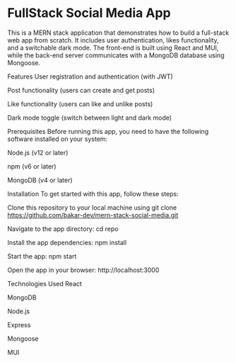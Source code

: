 # FullStack Social Media App

This is a MERN stack application that demonstrates how to build a full-stack web app from scratch. It includes user authentication, likes functionality, and a switchable dark mode. The front-end is built using React and MUI, while the back-end server communicates with a MongoDB database using Mongoose.

Features
User registration and authentication (with JWT)

Post functionality (users can create and get posts)

Like functionality (users can like and unlike posts)

Dark mode toggle (switch between light and dark mode)

Prerequisites
Before running this app, you need to have the following software installed on your system:

Node.js (v12 or later)

npm (v6 or later)

MongoDB (v4 or later)

Installation
To get started with this app, follow these steps:

Clone this repository to your local machine using git clone https://github.com/bakar-dev/mern-stack-social-media.git

Navigate to the app directory: cd repo

Install the app dependencies: npm install

Start the app: npm start

Open the app in your browser: http://localhost:3000

Technologies Used
React

MongoDB

Node.js

Express

Mongoose

MUI
